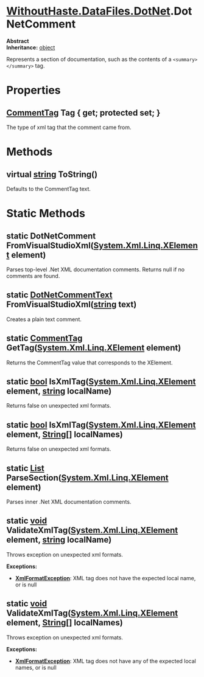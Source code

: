 # [WithoutHaste.DataFiles.DotNet](TableOfContents.WithoutHaste.DataFiles.DotNet.md).DotNetComment

**Abstract**  
**Inheritance:** [object](https://docs.microsoft.com/en-us/dotnet/api/system.object)  

Represents a section of documentation, such as the contents of a `<summary></summary>` tag.  

# Properties

## [CommentTag](WithoutHaste.DataFiles.DotNet.CommentTag.md) Tag { get; protected set; }

The type of xml tag that the comment came from.  

# Methods

## virtual [string](https://docs.microsoft.com/en-us/dotnet/api/system.string) ToString()

Defaults to the CommentTag text.  

# Static Methods

## static DotNetComment FromVisualStudioXml([System.Xml.Linq.XElement](https://docs.microsoft.com/en-us/dotnet/api/system.xml.linq.xelement) element)

Parses top-level .Net XML documentation comments. Returns null if no comments are found.  

## static [DotNetCommentText](WithoutHaste.DataFiles.DotNet.DotNetCommentText.md) FromVisualStudioXml([string](https://docs.microsoft.com/en-us/dotnet/api/system.string) text)

Creates a plain text comment.  

## static [CommentTag](WithoutHaste.DataFiles.DotNet.CommentTag.md) GetTag([System.Xml.Linq.XElement](https://docs.microsoft.com/en-us/dotnet/api/system.xml.linq.xelement) element)

Returns the CommentTag value that corresponds to the XElement.  

## static [bool](https://docs.microsoft.com/en-us/dotnet/api/system.boolean) IsXmlTag([System.Xml.Linq.XElement](https://docs.microsoft.com/en-us/dotnet/api/system.xml.linq.xelement) element, [string](https://docs.microsoft.com/en-us/dotnet/api/system.string) localName)

Returns false on unexpected xml formats.  

## static [bool](https://docs.microsoft.com/en-us/dotnet/api/system.boolean) IsXmlTag([System.Xml.Linq.XElement](https://docs.microsoft.com/en-us/dotnet/api/system.xml.linq.xelement) element, [String[]](https://docs.microsoft.com/en-us/dotnet/api/system.array) localNames)

Returns false on unexpected xml formats.  

## static [List](https://docs.microsoft.com/en-us/dotnet/api/system.collections.generic.list-1) ParseSection([System.Xml.Linq.XElement](https://docs.microsoft.com/en-us/dotnet/api/system.xml.linq.xelement) element)

Parses inner .Net XML documentation comments.  

## static [void](https://docs.microsoft.com/en-us/dotnet/api/system.void) ValidateXmlTag([System.Xml.Linq.XElement](https://docs.microsoft.com/en-us/dotnet/api/system.xml.linq.xelement) element, [string](https://docs.microsoft.com/en-us/dotnet/api/system.string) localName)

Throws exception on unexpected xml formats.  

**Exceptions:**  
* **[XmlFormatException](WithoutHaste.DataFiles.XmlFormatException.md)**: XML tag does not have the expected local name, or is null  

## static [void](https://docs.microsoft.com/en-us/dotnet/api/system.void) ValidateXmlTag([System.Xml.Linq.XElement](https://docs.microsoft.com/en-us/dotnet/api/system.xml.linq.xelement) element, [String[]](https://docs.microsoft.com/en-us/dotnet/api/system.array) localNames)

Throws exception on unexpected xml formats.  

**Exceptions:**  
* **[XmlFormatException](WithoutHaste.DataFiles.XmlFormatException.md)**: XML tag does not have any of the expected local names, or is null  

